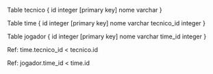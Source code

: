 Table tecnico {
  id integer [primary key]
  nome varchar
}

Table time {
  id integer [primary key]
  nome varchar
  tecnico_id integer
}

Table jogador {
  id integer [primary key]
  nome varchar
  time_id integer
}

Ref: time.tecnico_id < tecnico.id

Ref: jogador.time_id < time.id
